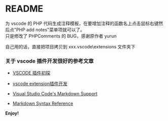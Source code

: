 # README
为 vscode 的 PHP 代码生成注释模板，在要增加注释的函数名上点击鼠标右键然后点"PHP add notes"菜单项就可以了。  
只是修改了 PHPComments 的 BUG，感谢原作者 yurun

自己用的话，直接把项目拷贝到 xxx\.vscode\extensions 文件夹下

### 关于 vscode 插件开发很好的参考文章
* [VSCODE 插件初探](http://www.cnblogs.com/lianmin/p/5499266.html)
* [vscode extension插件开发](http://www.jianshu.com/p/520c575e91c3)


* [Visual Studio Code's Markdown Support](http://code.visualstudio.com/docs/languages/markdown)
* [Markdown Syntax Reference](https://help.github.com/articles/markdown-basics/)

**Enjoy!**
